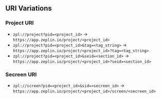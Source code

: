 ## URI Variations

### Project URI

- `zpl://project?pid=<project_id>` -> `https://app.zeplin.io/project/<project_id>`
- `zpl://project?pid=<project_id>&tag=<tag_string>` -> `https://app.zeplin.io/project/<project_id>?tag=<tag_string>`
- `zpl://project?pid=<project_id>&seid=<section_id>` -> `https://app.zeplin.io/project/<project_id>?seid=<section_id>`

### Secreen URI

- `zpl://screen?pid=<project_id>&sid=<secreen_id>` -> `https://app.zeplin.io/project/<project_id>/screen/<secreen_id>`
